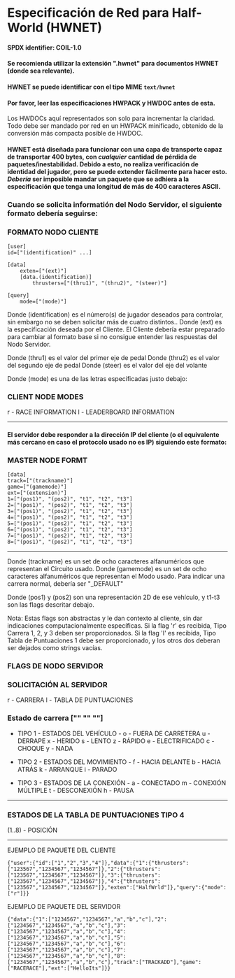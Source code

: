 # Especificación de Red para Half-World (HWNET)

#### SPDX identifier: COIL-1.0

#### Se recomienda utilizar la extensión ".hwnet" para documentos HWNET (donde sea relevante).
#### HWNET se puede identificar con el tipo MIME `text/hwnet`


#### Por favor, leer las especificaciones HWPACK y HWDOC antes de esta.
Los HWDOCs aquí representados son solo para incrementar la claridad. Todo debe ser mandado por red en un HWPACK minificado, obtenido de la conversión más compacta posible de HWDOC.

#### HWNET está diseñada para funcionar con una capa de transporte capaz de transportar 400 bytes, con *cualquier* cantidad de pérdida de paquetes/inestabilidad. Debido a esto, no realiza verificación de identidad del jugador, pero se puede extender fácilmente para hacer esto. *Debería* ser imposible mandar un paquete que se adhiera a la especificación que tenga una longitud de más de 400 caracteres ASCII.

### Cuando se solicita informatión del Nodo Servidor, el siguiente formato debería seguirse:

### FORMATO NODO CLIENTE
```
[user]
id=["(identification)" ...]

[data]
	exten=["(ext)"]
	[data.(identification)]
		thrusters=["(thru1)", "(thru2)", "(steer)"]

[query]
	mode=["(mode)"]
```
Donde (identification) es el número(s) de jugador deseados para controlar, sin embargo no se deben solicitar más de cuatro distintos..
Donde (ext) es la especificación deseada por el Cliente. El Cliente debería estar preparado para cambiar al formato base si no consigue entender las respuestas del Nodo Servidor.

Donde (thru1) es el valor del primer eje de pedal
Donde (thru2) es el valor del segundo eje de pedal
Donde (steer) es el valor del eje del volante

Donde (mode) es una de las letras específicadas justo debajo:

### CLIENT NODE MODES

r - RACE INFORMATION
l - LEADERBOARD INFORMATION
***

#### El servidor debe responder a la dirección IP del cliente (o el equivalente más cercano en caso el protocolo usado no es IP) siguiendo este formato:
### MASTER NODE FORMT
```
[data]
track=["(trackname)"]
game=["(gamemode)"]
ext=["(extension)"]
1=["(pos1)", "(pos2)", "t1", "t2", "t3"]
2=["(pos1)", "(pos2)", "t1", "t2", "t3"]
3=["(pos1)", "(pos2)", "t1", "t2", "t3"]
4=["(pos1)", "(pos2)", "t1", "t2", "t3"]
5=["(pos1)", "(pos2)", "t1", "t2", "t3"]
6=["(pos1)", "(pos2)", "t1", "t2", "t3"]
7=["(pos1)", "(pos2)", "t1", "t2", "t3"]
8=["(pos1)", "(pos2)", "t1", "t2", "t3"]
```
***
Donde (trackname) es un set de ocho caracteres alfanuméricos que representan el Circuito usado.
Donde (gamemode) es un set de ocho caracteres alfanuméricos que representan el Modo usado. Para indicar una carrera normal, debería ser "_DEFAULT"

Donde (pos1) y (pos2) son una representación 2D de ese vehículo, y t1-t3 son las flags descritar debajo. 

Nota: Estas flags son abstractas y le dan contexto al cliente, sin dar indicaciones computacionalmente específicas. Si la flag 'r' es recibida, Tipo Carrera 1, 2, y 3 deben ser proporcionados. Si la flag 'l' es recibida, Tipo Tabla de Puntuaciones 1 debe ser proporcionado, y los otros dos deberan ser dejados como strings vacías.

### FLAGS DE NODO SERVIDOR

### SOLICITACIÓN AL SERVIDOR

r - CARRERA
l - TABLA DE PUNTUACIONES

### Estado de carrera ["" "" ""]

- TIPO 1 - ESTADOS DEL VEHÍCULO -
o - FUERA DE CARRETERA
u - DERRAPE
x - HERIDO
s - LENTO
z - RÁPIDO
e - ELECTRIFICADO
c - CHOQUE
y - NADA

- TIPO 2 - ESTADOS DEL MOVIMIENTO -
f - HACIA DELANTE
b - HACIA ATRÁS
k - ARRANQUE
i - PARADO

- TIPO 3 - ESTADOS DE LA CONEXIÓN -
a - CONECTADO
m - CONEXIÓN MÚLTIPLE
t - DESCONEXIÓN
h - PAUSA
***
### ESTADOS DE LA TABLA DE PUNTUACIONES TIPO 4

(1..8) - POSICIÓN
***

EJEMPLO DE PAQUETE DEL CLIENTE

`{"user":{"id":["1","2","3","4"]},"data":{"1":{"thrusters":["123567","1234567","1234567"]},"2":{"thrusters":["123567","1234567","1234567"]},"3":{"thrusters":["123567","1234567","1234567"]},"4":{"thrusters":["123567","1234567","1234567"]},"exten":["HalfWrld"]},"query":{"mode":["r"]}}`


EJEMPLO DE PAQUETE DEL SERVIDOR

`{"data":{"1":["1234567","1234567","a","b","c"],"2":["1234567","1234567","a","b","c"],"3":["1234567","1234567","a","b","c"],"4":["1234567","1234567","a","b","c"],"5":["1234567","1234567","a","b","c"],"6":["1234567","1234567","a","b","c"],"7":["1234567","1234567","a","b","c"],"8":["1234567","1234567","a","b","c"],"track":["TRACKADD"],"game":["RACERACE"],"ext":["HelloIts"]}}`
